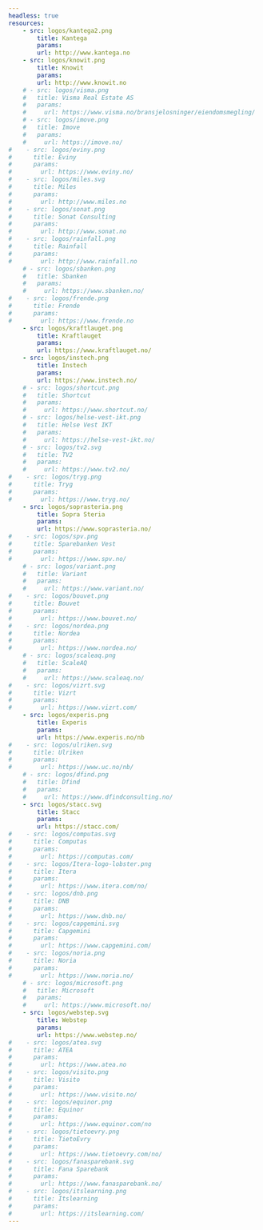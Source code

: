 ```yaml
---
headless: true
resources:
    - src: logos/kantega2.png
        title: Kantega
        params:
        url: http://www.kantega.no
    - src: logos/knowit.png
        title: Knowit
        params:
        url: http://www.knowit.no
    # - src: logos/visma.png
    #   title: Visma Real Estate AS
    #   params:
    #     url: https://www.visma.no/bransjelosninger/eiendomsmegling/
    # - src: logos/imove.png
    #   title: Imove
    #   params:
    #     url: https://imove.no/
#    - src: logos/eviny.png
#      title: Eviny
#      params:
#        url: https://www.eviny.no/
#    - src: logos/miles.svg
#      title: Miles
#      params:
#        url: http://www.miles.no
#    - src: logos/sonat.png
#      title: Sonat Consulting
#      params:
#        url: http://www.sonat.no
#    - src: logos/rainfall.png
#      title: Rainfall
#      params:
#        url: http://www.rainfall.no
    # - src: logos/sbanken.png
    #   title: Sbanken
    #   params:
    #     url: https://www.sbanken.no/
#    - src: logos/frende.png
#      title: Frende
#      params:
#        url: https://www.frende.no
    - src: logos/kraftlauget.png
        title: Kraftlauget
        params:
        url: https://www.kraftlauget.no/
    - src: logos/instech.png
        title: Instech
        params:
        url: https://www.instech.no/
    # - src: logos/shortcut.png
    #   title: Shortcut
    #   params:
    #     url: https://www.shortcut.no/
    # - src: logos/helse-vest-ikt.png
    #   title: Helse Vest IKT
    #   params:
    #     url: https://helse-vest-ikt.no/
    # - src: logos/tv2.svg
    #   title: TV2
    #   params:
    #     url: https://www.tv2.no/
#    - src: logos/tryg.png
#      title: Tryg
#      params:
#        url: https://www.tryg.no/
    - src: logos/soprasteria.png
        title: Sopra Steria
        params:
        url: https://www.soprasteria.no/
#    - src: logos/spv.png
#      title: Sparebanken Vest
#      params:
#        url: https://www.spv.no/
    # - src: logos/variant.png
    #   title: Variant
    #   params:
    #     url: https://www.variant.no/
#    - src: logos/bouvet.png
#      title: Bouvet
#      params:
#        url: https://www.bouvet.no/
#    - src: logos/nordea.png
#      title: Nordea
#      params:
#        url: https://www.nordea.no/
    # - src: logos/scaleaq.png
    #   title: ScaleAQ
    #   params:
    #     url: https://www.scaleaq.no/
#    - src: logos/vizrt.svg
#      title: Vizrt
#      params:
#        url: https://www.vizrt.com/
    - src: logos/experis.png
        title: Experis
        params:
        url: https://www.experis.no/nb
#    - src: logos/ulriken.svg
#      title: Ulriken
#      params:
#        url: https://www.uc.no/nb/
    # - src: logos/dfind.png
    #   title: Dfind
    #   params:
    #     url: https://www.dfindconsulting.no/
    - src: logos/stacc.svg
        title: Stacc
        params:
        url: https://stacc.com/
#    - src: logos/computas.svg
#      title: Computas
#      params:
#        url: https://computas.com/
#    - src: logos/Itera-logo-lobster.png
#      title: Itera
#      params:
#        url: https://www.itera.com/no/
#    - src: logos/dnb.png
#      title: DNB
#      params:
#        url: https://www.dnb.no/
#    - src: logos/capgemini.svg
#      title: Capgemini
#      params:
#        url: https://www.capgemini.com/
#    - src: logos/noria.png
#      title: Noria
#      params:
#        url: https://www.noria.no/
    # - src: logos/microsoft.png
    #   title: Microsoft
    #   params:
    #     url: https://www.microsoft.no/
    - src: logos/webstep.svg
        title: Webstep
        params:
        url: https://www.webstep.no/
#    - src: logos/atea.svg
#      title: ATEA
#      params:
#        url: https://www.atea.no
#    - src: logos/visito.png
#      title: Visito
#      params:
#        url: https://www.visito.no/
#    - src: logos/equinor.png
#      title: Equinor
#      params:
#        url: https://www.equinor.com/no
#    - src: logos/tietoevry.png
#      title: TietoEvry
#      params:
#        url: https://www.tietoevry.com/no/
#    - src: logos/fanasparebank.svg
#      title: Fana Sparebank
#      params:
#        url: https://www.fanasparebank.no/
#    - src: logos/itslearning.png
#      title: Itslearning
#      params:
#        url: https://itslearning.com/
---
```

